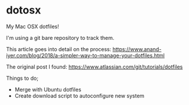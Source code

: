 # dotosx

My Mac OSX dotfiles!

I'm using a git bare repository to track them. 

This article goes into detail on the process: https://www.anand-iyer.com/blog/2018/a-simpler-way-to-manage-your-dotfiles.html

The original post I found: https://www.atlassian.com/git/tutorials/dotfiles

Things to do;
* Merge with Ubuntu dotfiles
* Create download script to autoconfigure new system
